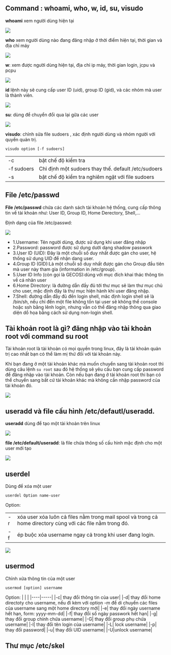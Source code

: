 ## Command : whoami, who, w, id, su, visudo

**whoami** xem người dùng hiện tại

<img src="https://i.imgur.com/WkFUx2o.png">

**who** xem người dùng nào đang đăng nhập ở thời điểm hiện tại, thời gian và địa chỉ máy

<img src="https://i.imgur.com/bOcd3Og.png">

**w**: xem được người dùng hiện tại, địa chỉ ip máy, thời gian login, jcpu và pcpu

<img src="https://i.imgur.com/tQ0QL5I.png">

**id** lệnh này sẽ cung cấp user ID (uid), group ID (gid), và các nhóm mà user là thành viên.

<img src="https://i.imgur.com/J68y0OY.png">

**su**: dùng để chuyển đổi qua lại gữa các user 

<img src="https://i.imgur.com/CyqrS2G.png">

**visudo**: chỉnh sửa file sudoers , xác định người dùng và nhóm người với quyền quản trị.

`visudo option [-f sudoers]`

|   |    |
|-----|-----|
|-c| bật chế độ kiểm tra|
|-f sudoers|Chỉ định một sudoers thay thế. default /etc/sudoers|
|-s| bật chế độ kiểm tra nghiêm ngặt với file sudoers|


## File /etc/passwd

**File /etc/passwd** chứa các danh sách tài khoản hệ thống, cung cấp thông tin về tài khoản như: User ID, Group ID, Home Derectory, Shell,...

Định dạng của file /etc/passwd:

<img src="https://i.imgur.com/R9kzlVh.png">

- 1.Username: Tên người dùng, được sử dụng khi user đăng nhập
- 2.Password: password được sử dụng dưới dạng shadow passwork
- 3.User ID (UID): Đây là một chuỗi số duy nhất được gán cho user, hệ thống sử dụng UID để nhận dang user.
- 4.Group ID (GID):Là một chuỗi số duy nhất được gán cho Group đầu tiên mà user này tham gia (information in /etc/group).
- 5.User ID Info (còn gọi là GECOS):dùng với mục đích khai thác thông tin về cá nhân user
- 6.Home Directory: là đường dẫn đầy đủ tới thư mục sẽ làm thư mục chủ cho user, mặc định đây là thư mục hiện hành khi user đăng nhập.
- 7.Shell: đường dẫn đầy đủ đến login shell, măc định login shell sẽ là /bin/sh, nếu chỉ đến một file không tồn tại user sẽ không thể console hoặc ssh bằng lênh login, nhưng vẫn có thể đăng nhập thông qua giao diện dồ họa bằng cách sử dụng non-login shell.


## Tài khoản root là gì? đăng nhập vào tài khoản root với command su root

Tài khoản root là tài khoản có mọi quyền trong linux, đây là tài khoản quản trị cao nhất bạn có thể làm mị thứ đối với tài khoản này.

Khi bạn đang ở một tài khoản khác mà muốn chuyển sang tài khoản root thì dùng câu lệnh `su root` sau đó hệ thống sẽ yêu cầu bạn cung cấp password để đăng nhập vào tài khoản. Còn nếu bạn đang ở tài khoản root thi bạn có thể chuyển sang bất cứ tài khoản khác mà không cần nhập password của tài khoản đó.

<img src="https://i.imgur.com/FbmPI3N.png">

## useradd và file cấu hình /etc/defautl/useradd.

**useradd** dùng để tạo một tài khoản trên linux

<img src="https://i.imgur.com/I43b7fd.png">

**file /etc/default/useradd**: là file chứa thông số cấu hình mặc định cho một user mới tạo

<img src="https://i.imgur.com/QlBBx87.png">

## userdel

Dùng để xóa một user

`userdel Option name-user`

Option:

|   |   |
|----|----|
|-r|xóa user xóa luôn cả files nằm trong mail spool và trong cả home directory cùng với các file nằm trong đó.|
|-f| ép buộc xóa username ngay cả trong khi user đang login.|


<img src="https://i.imgur.com/b5xWYkH.png">

## usermod

Chỉnh xửa thông tin của một user

`usermod [option] username`

Option:
|    |    |
|----|-----|
|-c| thay đổi thông tin của user|
|-d| thay đổi home directoty cho username, nếu đi kèm với option -m để di chuyển các files của username sang một home directory mới|
|-e| thay đổi ngày username hết hạn, form: yyyy-mm-dd|
|-f| thay đổi số ngày passwork hết hạn|
|-g| thay đổi group chính chứa username|
|-G| thay đổi group phụ chứa username|
|-l| thay đổi tên login của username|
|-L| lock username|
|-p| thay đổi password|
|-u| thay đổi UID username|
|-U|unlock username|

## Thư mục /etc/skel




